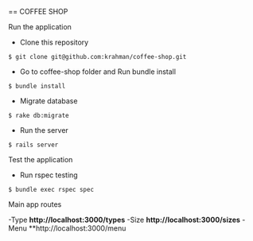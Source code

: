 == COFFEE SHOP


Run the application


* Clone this repository
```
$ git clone git@github.com:krahman/coffee-shop.git
```

* Go to coffee-shop folder and Run bundle install
```
$ bundle install
```

* Migrate database
```
$ rake db:migrate
```

* Run the server
```
$ rails server
```

Test the application

* Run rspec testing
```
$ bundle exec rspec spec
```

Main app routes

-Type **http://localhost:3000/types**
-Size **http://localhost:3000/sizes**
-Menu **http://localhost:3000/menu

